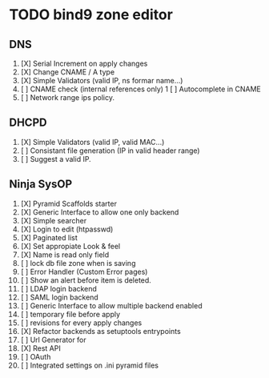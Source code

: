 TODO bind9 zone editor
======================



DNS
---

1. [X] Serial Increment on apply changes
1. [X] Change CNAME / A type
1. [X] Simple Validators (valid IP, ns formar name...)
1. [ ] CNAME check (internal references only)
1  [ ] Autocomplete in CNAME
1. [ ] Network range ips policy.

DHCPD
-----

1. [X] Simple Validators (valid IP, valid MAC...)
1. [ ] Consistant file generation (IP in valid header range)
1. [ ] Suggest a valid IP.


Ninja SysOP
-----------

1. [X] Pyramid Scaffolds starter
1. [X] Generic Interface to allow one only backend
1. [X] Simple searcher
1. [X] Login to edit (htpasswd)
1. [X] Paginated list
1. [X] Set appropiate Look & feel
1. [X] Name is read only field
1. [ ] lock db file zone when is saving
1. [ ] Error Handler (Custom Error pages)
1. [ ] Show an alert before item is deleted.
1. [ ] LDAP login backend
1. [ ] SAML login backend
1. [ ] Generic Interface to allow multiple backend enabled
1. [ ] temporary file before apply
1. [ ] revisions for every apply changes
1. [X] Refactor backends as setuptools entrypoints
1. [ ] Url Generator for
1. [X] Rest API
1. [ ] OAuth
1. [ ] Integrated settings on .ini pyramid files

